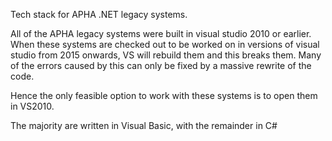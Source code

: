 Tech stack for APHA .NET legacy systems. 

All of the APHA legacy systems were built in visual studio 2010 or earlier.
When these systems are checked out to be worked on in versions of visual studio from 2015 onwards, VS will rebuild them and this breaks them. Many of the errors caused by this can only be fixed by a massive rewrite of the code. 

Hence the only feasible option to work with these systems is to open them in VS2010.

The majority are written in Visual Basic, with the remainder in C#

